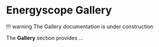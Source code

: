 # Energyscope Gallery

!!! warning
     The Gallery documentation is under construction

The **Gallery** section provides ... 

